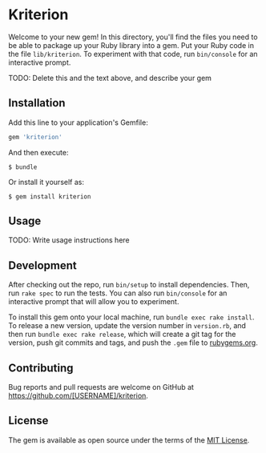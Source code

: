 # Kriterion

Welcome to your new gem! In this directory, you'll find the files you need to be able to package up your Ruby library into a gem. Put your Ruby code in the file `lib/kriterion`. To experiment with that code, run `bin/console` for an interactive prompt.

TODO: Delete this and the text above, and describe your gem

## Installation

Add this line to your application's Gemfile:

```ruby
gem 'kriterion'
```

And then execute:

    $ bundle

Or install it yourself as:

    $ gem install kriterion

## Usage

TODO: Write usage instructions here

## Development

After checking out the repo, run `bin/setup` to install dependencies. Then, run `rake spec` to run the tests. You can also run `bin/console` for an interactive prompt that will allow you to experiment.

To install this gem onto your local machine, run `bundle exec rake install`. To release a new version, update the version number in `version.rb`, and then run `bundle exec rake release`, which will create a git tag for the version, push git commits and tags, and push the `.gem` file to [rubygems.org](https://rubygems.org).

## Contributing

Bug reports and pull requests are welcome on GitHub at https://github.com/[USERNAME]/kriterion.

## License

The gem is available as open source under the terms of the [MIT License](https://opensource.org/licenses/MIT).
